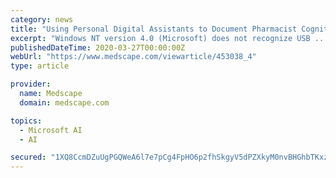 ```yaml
---
category: news
title: "Using Personal Digital Assistants to Document Pharmacist Cognitive Services and Estimate Potential Reimbursement"
excerpt: "Windows NT version 4.0 (Microsoft) does not recognize USB ... efficient system for documenting pharmacists' cognitive services and, potentially, for generating reimbursement claims."
publishedDateTime: 2020-03-27T00:00:00Z
webUrl: "https://www.medscape.com/viewarticle/453038_4"
type: article

provider:
  name: Medscape
  domain: medscape.com

topics:
  - Microsoft AI
  - AI

secured: "1XQ8CcmDZuUgPGQWeA6l7e7pCg4FpHO6p2fhSkgyV5dPZXkyM0nvBHGhbTKxzOXPXSSQIAZaQR7qw2obZDsrIADevy8ZmYDydOnNvp3ahKoXk0iMjAdq+tdzwh6IE2WS79jtLDQ4LXZXOYuZNQsjbwZbyKpUSsy78zkI5weiOmfl7/5+Ff7pbRjY/1QFdooQcYdPTFMQQGJHIqxjFE6Bxs2HYWUTB6BEkLCg0XlQLZuBnXfRNoohcLa6eO2BvuSpJT7EpJ4+Vty+/uQs2cSN2TEPsepK3pymiQCWwm2NMkgD3f4c9TUwoB468+24EQJF;tSIW/CdAvjQ83XctwZzeXQ=="
---
```


